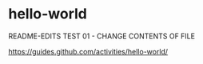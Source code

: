 # hello-world


README-EDITS TEST 01 - CHANGE CONTENTS OF FILE

https://guides.github.com/activities/hello-world/
